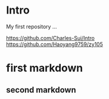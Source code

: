 # Intro
My first repository ...

https://github.com/Charles-Sui/Intro <br> 
https://github.com/Haoyang9759/zy105

# first markdown

## second markdown
